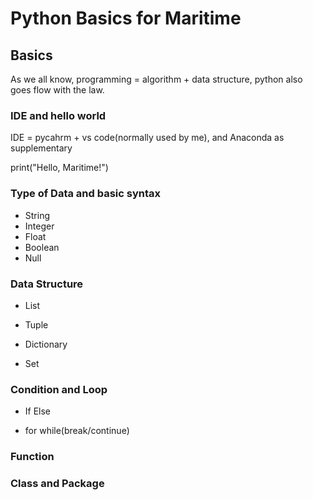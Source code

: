 # Python Basics for Maritime

## Basics

As we all know, programming = algorithm + data structure, python also goes flow with the law.

### IDE and hello world

IDE = pycahrm + vs code(normally used by me), and Anaconda as supplementary

print("Hello, Maritime!")

### Type of Data and basic syntax

- String
- Integer
- Float
- Boolean
- Null

### Data Structure

- List

- Tuple

- Dictionary

- Set

### Condition and Loop

- If Else

- for while(break/continue)

### Function

### Class and Package

### 
